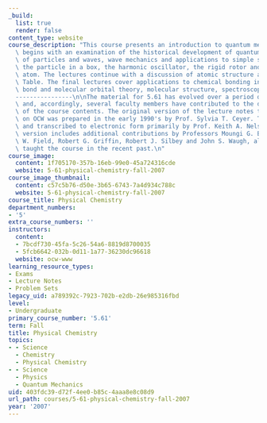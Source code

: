```yaml
---
_build:
  list: true
  render: false
content_type: website
course_description: "This course presents an introduction to quantum mechanics. It\
  \ begins with an examination of the historical development of quantum theory, properties\
  \ of particles and waves, wave mechanics and applications to simple systems \u2014\
  \ the particle in a box, the harmonic oscillator, the rigid rotor and the hydrogen\
  \ atom. The lectures continue with a discussion of atomic structure and the Periodic\
  \ Table. The final lectures cover applications to chemical bonding including valence\
  \ bond and molecular orbital theory, molecular structure, spectroscopy.\n\nAcknowledgements\n\
  ----------------\n\nThe material for 5.61 has evolved over a period of many years,\
  \ and, accordingly, several faculty members have contributed to the development\
  \ of the course contents. The original version of the lecture notes that are available\
  \ on OCW was prepared in the early 1990's by Prof. Sylvia T. Ceyer. These were revised\
  \ and transcribed to electronic form primarily by Prof. Keith A. Nelson. The current\
  \ version includes additional contributions by Professors Moungi G. Bawendi, Robert\
  \ W. Field, Robert G. Griffin, Robert J. Silbey and John S. Waugh, all of whom have\
  \ taught the course in the recent past.\n"
course_image:
  content: 1f705170-357b-16eb-99e0-45a724316cde
  website: 5-61-physical-chemistry-fall-2007
course_image_thumbnail:
  content: c57c5b76-d50e-3b65-6743-7a4d934c788c
  website: 5-61-physical-chemistry-fall-2007
course_title: Physical Chemistry
department_numbers:
- '5'
extra_course_numbers: ''
instructors:
  content:
  - 7bcdf730-45fa-5c26-54a6-8819d8700035
  - 5fcb6642-032b-0d11-1a77-36230dc96618
  website: ocw-www
learning_resource_types:
- Exams
- Lecture Notes
- Problem Sets
legacy_uid: a789392c-7923-702b-e2db-26e985316fbd
level:
- Undergraduate
primary_course_number: '5.61'
term: Fall
title: Physical Chemistry
topics:
- - Science
  - Chemistry
  - Physical Chemistry
- - Science
  - Physics
  - Quantum Mechanics
uid: 403fdc39-d72f-4ee0-b85c-4aaa8e8c08d9
url_path: courses/5-61-physical-chemistry-fall-2007
year: '2007'
---
```


